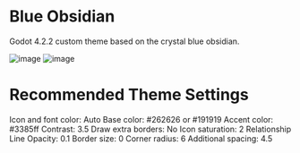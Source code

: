 # Blue Obsidian
 Godot 4.2.2 custom theme based on the crystal blue obsidian.

![image](https://github.com/user-attachments/assets/645e3030-478c-4fdb-824e-75b1169a254a)
![image](https://github.com/user-attachments/assets/184fc523-31db-4674-9684-b9fdf611e170)

# Recommended Theme Settings
Icon and font color: Auto
Base color: #262626 or #191919
Accent color: #3385ff
Contrast: 3.5
Draw extra borders: No
Icon saturation: 2
Relationship Line Opacity: 0.1
Border size: 0
Corner radius: 6
Additional spacing: 4.5
